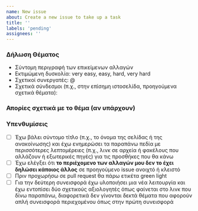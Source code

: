 ```yaml
---
name: New issue
about: Create a new issue to take up a task
title: ''
labels: 'pending'
assignees: ''
---
```


### Δήλωση Θέματος
- Σύντομη περιγραφή των επικείμενων αλλαγών
- Εκτιμώμενη δυσκολία: very easy, easy, hard, very hard
- Σχετικοί συνεργατές: @
- Σχετικά σύνδεσμοι (π.χ., στην επίσημη ιστοσελίδα, προηγούμενα σχετικά θέματα):

### Απορίες σχετικά με το θέμα (αν υπάρχουν)

### Υπενθυμίσεις
- [ ] Έχω βάλει σύντομο τίτλο (π.χ., το όνομα της σελίδας ή της ανακοίνωσης) και έχω ενημερώσει τα παραπάνω πεδία με περισσότερες λεπτομέρειες (π.χ., λινκ σε αρχεία ή φακέλους που αλλάζουν ή εξωτερικές πηγές) για τις προσθήκες που θα κάνω
- [ ] Έχω ελέγξει ότι **το περιέχομενο των αλλαγών μου δεν το έχει δηλώσει κάποιος άλλος** σε προηγούμενο issue ανοιχτό ή κλειστό
- [ ] Πριν προχωρήσω σε pull request θα πάρω ετικέτα green light
- [ ] Για την δεύτερη συνεισφορά έχω υλοποιήσει μια νέα λειτουργία και έχω εντοπίσει δύο σχετικούς αξιολογητές όπως φαίνεται στο λινκ που δίνω παραπάνω, διαφορετικά δεν γίνονται δεκτά θέματα που αφορούν απλή συνεισφορά περιεχομένου όπως στην πρώτη συνεισφορά
